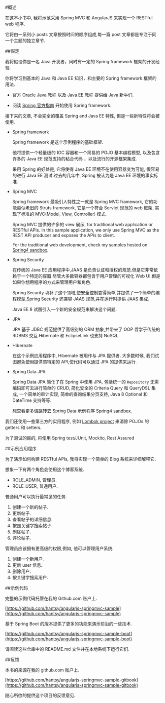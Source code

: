 #概述

在这本小书中, 我将示范采用 Spring MVC 和 AngularJS 来实现一个 RESTful web 程序.

它将由一系列小 posts 文章按照时间的顺序组成,每一篇 post 文章都是专注于同一个主题的独立章节.

##假定

我将假设你是一名 Java 开发者，同时有一定的 Spring framework 框架的开发经验.

你将学习到基本的 Java 和 Java EE 知识，和主要的 Spring framework 框架的用法.

* 官方 [Oracle Java 教程](https://docs.oracle.com/javase/tutorial/) 以及 [Java EE 教程](https://docs.oracle.com/javaee/7/tutorial) 提供给 Java 新手们.

* 阅读 [Spring 官方指南](https://spring.io/guides) 开始使用 Spring framework.

接下来的文章, 不会完全的覆盖 Spring and Java EE 特性, 但是一些新特性将会被使用.

* Spring framework

	Spring framework 是这个示例程序的基础框架. 

	他将提供一个轻量级的 IOC 容器和一个简易的 POJO 基本编程模型, 以及包含许多的 Java EE 规范支持的粘合代码 ，以及流行的开源框架集成. 

	采用 Spring 的好处是, 它将使得 Java EE 环境不在使用容器变为可能, 很容易的进行 Java EE 测试.过去的几年中, Spring 被认为是 Java EE 环境的事实标准.


* Spring MVC

	Spring framework 最吸引人特性之一就是 Spring MVC framework, 它的功能类似老旧的 Struts framework, 它是一个符合 Servlet 规范的 web 框架, 实现了标准的 MVC(Model, View, Controller) 模式. 

	Spring MVC 提供的许多的 view 展示, for traditional web application or RESTful APIs. In this sample application, we only use Spring MVC as the REST API producer and exposes the APIs to client.

	For the traditional web development, check my samples hosted on [Spring4 sandbox](https://github.com/hantsy/spring4-sandbox).

* Spring Security

	在传统的 Java EE 应用程序中,JAAS 是负责认证和授权的规范.但是它非常依赖于一个特定的容器.尽管大多数容器都包含于用户管理的可视化 Web UI.但是如果你想用程序的方式来管理用户和角色.
	
	Spring Security 填补了这个领域,使安全控制变得简单,并提供了一个简单的编程模型,Spring Security 还兼容 JAAS 规范,并在运行时提供 JAAS 集成.

	Java EE 8 试图引入一个新的安全规范来解决这个问题.

* JPA

	JPA 基于 JDBC 规范提供了高级别的 ORM 抽象,并带来了 OOP 哲学于传统的 RDBMS 交互.Hibernate 和 EclipseLink 也支持 NoSQL.

* Hibernate

	在这个示例应用程序中, Hibernate 被用作与 JPA 提供者. 大多数时候, 我们试图避免使用提供商特定的 API,使代码可以通过 JPA 的提供来运行.

* Spring Data JPA

	Spring Data JPA 简化了在 Spring 中使用 JPA, 包括统一的 `Repository` 无需编码即可去进行简单的 CRUD, 简化安全的  Criteria Query 和 QueryDSL 集成, 一个简单的审计实现, 简单的查询结果分页支持, Java 8 Optional 和 DateTime 支持等等.

	想查看更多请跳转去 Spring Data 示例程序  [Spring4 sandbox](https://github.com/hantsy/spring4-sandbox).
	 
	
我们还使用一些第三方的实用程序, 例如 [Lombok project](https://projectlombok.org/) 来消除 POJOs 的 getters 和 setters. 

为了测试的目的, 将使用 Spring test/JUnit, Mockito, Rest Assured

##示例应用程序

为了演示如何构建 RESTful APIs, 我将实现一个简单的 Blog 系统来详细解释它.

想象一下有两个角色会使用这个博客系统.

* ROLE_ADMIN, 管理员.
* ROLE_USER, 普通用户.

普通用户可以执行最常见的任务.

1. 创建一个新的帖子.
2. 更新帖子.
3. 查看帖子的详细信息.
4. 按照关键字搜索帖子.
5. 删除帖子.
6. 评论帖子.

管理员应该拥有更高级的权限,例如, 他可以管理用户系统.

1. 创建一个新用户.
2. 更新 user 信息.
3. 删除用户.
4. 按关键字搜索用户.

##示例代码

完整的示例代码托管在我的 Github.com 账户上.

[https://github.com/hantsy/angularjs-springmvc-sample](https://github.com/hantsy/angularjs-springmvc-sample)

基于 Spring Boot 的版本提供了更多的功能来演示前沿的一些技术.

[https://github.com/hantsy/angularjs-springmvc-sample-boot](https://github.com/hantsy/angularjs-springmvc-sample-boot)

请阅读这些仓库中的 README.md 文件并在本地系统下运行它们.

##反馈

本书的来源在我的 github.com 账户上.

[https://github.com/hantsy/angularjs-springmvc-sample-gitbook](https://github.com/hantsy/angularjs-springmvc-sample-gitbook)

随心所欲的提供这个项目的反馈意见.